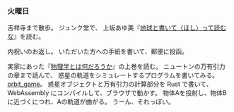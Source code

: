 ### 火曜日

吉祥寺まで散歩。
ジュンク堂で、
上坂あゆ美『[地球と書いて〈ほし〉って読むな](https://www.amazon.co.jp/%E5%9C%B0%E7%90%83%E3%81%A8%E6%9B%B8%E3%81%84%E3%81%A6%E3%80%88%E3%81%BB%E3%81%97%E3%80%89%E3%81%A3%E3%81%A6%E8%AA%AD%E3%82%80%E3%81%AA-%E4%B8%8A%E5%9D%82-%E3%81%82%E3%82%86%E7%BE%8E/dp/4163919228)』を読む。

内祝いのお返し。
いただいた方への手紙を書いて、郵便に投函。

実家にあった『[物理学とは何だろうか](https://www.amazon.co.jp/%E7%89%A9%E7%90%86%E5%AD%A6%E3%81%A8%E3%81%AF%E4%BD%95%E3%81%A0%E3%82%8D%E3%81%86%E3%81%8B%E3%80%88%E4%B8%8A%E3%80%89-%E5%B2%A9%E6%B3%A2%E6%96%B0%E6%9B%B8-%E6%9C%9D%E6%B0%B8-%E6%8C%AF%E4%B8%80%E9%83%8E/dp/4004200857)』の上巻を読む。
ニュートンの万有引力の章まで読んで、
惑星の軌道をシミュレートするプログラムを書いてみる。
[orbit_game](https://github.com/toasa/orbit_game)。
惑星オブジェクトと万有引力の計算部分を Rust で書いて、
WebAssembly にコンパイルして、ブラウザで動かす。
物体Aを投射し、物体Bに近づくにつれ、Aの軌道が曲がる。
うーん、それっぽい。
